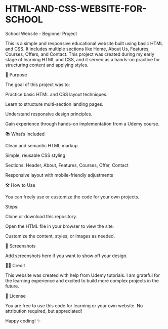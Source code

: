 # HTML-AND-CSS-WEBSITE-FOR-SCHOOL
School Website - Beginner Project

This is a simple and responsive educational website built using basic HTML and CSS. It includes multiple sections like Home, About Us, Features, Courses, Offers, and Contact. This project was created during my early stage of learning HTML and CSS, and it served as a hands-on practice for structuring content and applying styles.

🔰 Purpose

The goal of this project was to:

Practice basic HTML and CSS layout techniques.

Learn to structure multi-section landing pages.

Understand responsive design principles.

Gain experience through hands-on implementation from a Udemy course.

📚 What’s Included

Clean and semantic HTML markup

Simple, reusable CSS styling

Sections: Header, About, Features, Courses, Offer, Contact

Responsive layout with mobile-friendly adjustments

🛠 How to Use

You can freely use or customize the code for your own projects.

Steps:

Clone or download this repository.

Open the HTML file in your browser to view the site.

Customize the content, styles, or images as needed.

📸 Screenshots

Add screenshots here if you want to show off your design.

🧑‍🎓 Credit

This website was created with help from Udemy tutorials. I am grateful for the learning experience and excited to build more complex projects in the future.

🔗 License

You are free to use this code for learning or your own website. No attribution required, but appreciated!

Happy coding! ✨
